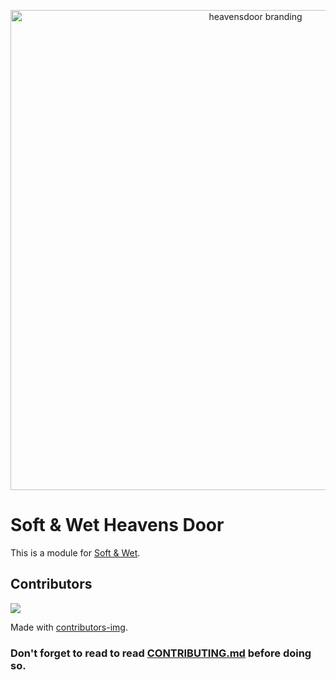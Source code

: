 <p align="center">
  <img alt="heavensdoor branding" width="768" src="https://i.imgur.com/ZfvmtaN.png">
</p>

# Soft & Wet Heavens Door

This is a module for [Soft & Wet](https://github.com/Soft-Wet-Bot/base).

## Contributors

<a href="https://github.com/Soft-Wet-Bot/moderation/graphs/contributors">
  <img src="https://contrib.rocks/image?repo=Soft-Wet-Bot/moderation" />
</a>

Made with [contributors-img](https://contrib.rocks).

### Don't forget to read to read [CONTRIBUTING.md](https://github.com/Soft-Wet-Bot/moderation/blob/main/CONTRIBUTING.md) before doing so.
